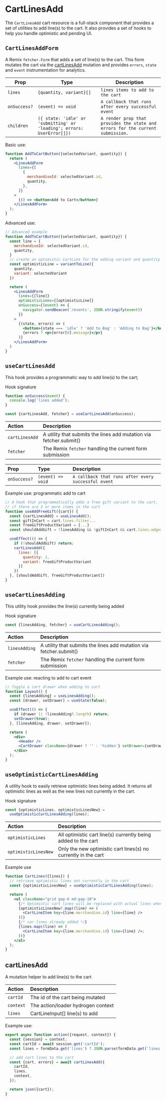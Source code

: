 # CartLinesAdd

The `CartLinesAdd` cart resource is a full-stack component that provides a set of utilities to add line(s) to the cart. It also provides a set of hooks to help you handle optimistic and pending UI.

## `CartLinesAddForm`

A Remix `fetcher.Form` that adds a set of line(s) to the cart. This form mutates the cart via the [cartLinesAdd](https://shopify.dev/api/storefront/2022-10/mutations/cartLinesAdd) mutation and provides
`errors`, `state` and `event` instrumentation for analytics.

| Prop         | Type                                                                   | Description                                                                    |
| ------------ | ---------------------------------------------------------------------- | ------------------------------------------------------------------------------ |
| `lines`      | `{quantity, variant}[]`                                                | `lines items to add to the cart`                                               |
| `onSuccess?` | `(event) => void`                                                      | `A callback that runs after every successful event`                            |
| `children`   | `({ state: 'idle' or 'submitting' or 'loading'; errors: UserError[]})` | `A render prop that provides the state and errors for the current submission.` |

Basic use:

```jsx
function AddToCartButton({selectedVariant, quantity}) {
  return (
    <LinesAddForm
      lines={[
        {
          merchandiseId: selectedVariant.id,
          quantity,
        },
      ]}
    >
      {() => <button>Add to Cart</button>}
    </LinesAddForm>
  );
}
```

Advanced use:

```jsx
// Advanced example
function AddToCartButton({selectedVariant, quantity}) {
  const line = {
    merchandiseId: selectedVariant.id,
    quantity,
  }
  // create an optimistic CartLine for the adding variant and quantity
  const optimisticLine = variantToLine({
    quantity,
    variant: selectedVariant
  })

  return (
    <LinesAddForm
      lines={[line]}
      optimisticLines={[optimisticLine]}
      onSuccess={(event) => {
        navigator.sendBeacon('/events', JSON.stringify(event))
      }}
    >
      {(state, errors) => (
        <button>{state === 'idle' ? 'Add to Bag' : 'Adding to Bag'}</button>
        {errors ? <p>{error[0].message}</p>}
      )}
    </LinesAddForm>
  )
}
```

## `useCartLinesAdd`

This hook provides a programmatic way to add line(s) to the cart;

Hook signature

```jsx
function onSuccess(event) {
  console.log('lines added');
}

const {cartLinesAdd, fetcher} = useCartLinesAdd(onSuccess);
```

| Action         | Description                                                        |
| :------------- | :----------------------------------------------------------------- |
| `cartLinesAdd` | A utility that submits the lines add mutation via fetcher.submit() |
| `fetcher`      | The Remix `fetcher` handling the current form submission           |

| Prop         | Type              | Description                                         |
| :----------- | :---------------- | :-------------------------------------------------- |
| `onSuccess?` | `(event) => void` | `A callback that runs after every successful event` |

Example use: programmatic add to cart

```jsx
// A hook that programmatically adds a free gift variant to the cart,
// if there are 3 or more items in the cart
function useAddFreeGift({cart}) {
  const {cartLinesAdd} = useLinesAdd();
  const giftInCart = cart.lines.filter...
  const freeGiftProductVariant = {...}
  const shouldAddGift = !linesAdding && !giftInCart && cart.lines.edges.length >= 3;

  useEffect(() => {
    if (!shouldAddGift) return;
    cartLinesAdd({
      lines: [{
        quantity: 1,
        variant: freeGiftProductVariant
      }]
    })
  }, [shouldAddGift, freeGiftProductVariant])
}
```

## `useCartLinesAdding`

This utility hook provides the line(s) currently being added

Hook signature

```jsx
const {linesAdding, fetcher} = useCartLinesAdding();
```

| Action        | Description                                                        |
| :------------ | :----------------------------------------------------------------- |
| `linesAdding` | A utility that submits the lines add mutation via fetcher.submit() |
| `fetcher`     | The Remix `fetcher` handling the current form submission           |

Example use: reacting to add to cart event

```jsx
// Toggle a cart drawer when adding to cart
function Layout() {
  const {linesAdding} = useLinesAdding();
  const [drawer, setDrawer] = useState(false);

  useEffect(() => {
    if (drawer || !linesAdding?.length) return;
    setDrawer(true);
  }, [linesAdding, drawer, setDrawer]);

  return (
    <div>
      <Header />
      <CartDrawer className={drawer ? '' : 'hidden'} setDrawer={setDrawer} />
    </div>
  );
}
```

## `useOptimisticCartLinesAdding`

A utility hook to easily retrieve optimistic lines being added. It returns all optimistic lines as well as the new lines not currently in the cart.

Hook signature

```jsx
const {optimisticLines, optimisticLinesNew} =
  useOptimisticCartLinesAdding(lines);
```

| Action               | Description                                                    |
| :------------------- | :------------------------------------------------------------- |
| `optimisticLines`    | All optimistic cart line(s) currently being added to the cart  |
| `optimisticLinesNew` | Only the new optimistic cart lines(s) no currently in the cart |

Example use

```jsx
function CartLines({lines}) {
  // retrieve optimistic lines not currently in the cart
  const {optimisticLinesNew} = useOptimisticCartLinesAdding(lines);

  return (
    <ul className="grid gap-6 md:gap-10">
      {/* Optimistic cart lines will be replaced with actual lines when ready */}
      {optimisticLinesNew?.map((line) => (
        <CartLineItem key={line.merchandise.id} line={line} />
      ))}
      {/* car lines already added */}
      {lines.map((line) => (
        <CartLineItem key={line.merchandise.id} line={line} />;
      ))}
    </ul>
  );
}
```

## cartLinesAdd

A mutation helper to add line(s) to the cart

| Action    | Description                        |
| :-------- | :--------------------------------- |
| `cartId`  | The id of the cart being mutated   |
| `context` | The action/loader hydrogen context |
| `lines`   | CartLineInput[] line(s) to add     |

Example use:

```jsx
export async function action({request, context}) {
  const {session} = context;
  const cartId = await session.get('cartId');
  const lines = formData.get('lines') ? JSON.parse(formData.get('lines')) : [];

  // add cart lines to the cart
  const {cart, errors} = await cartLinesAdd({
    cartId,
    lines,
    context,
  });

  return json({cart});
}
```
